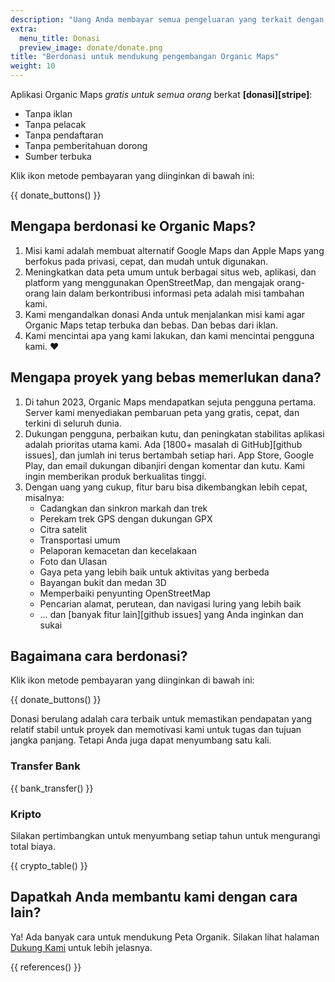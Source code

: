```yaml
---
description: "Uang Anda membayar semua pengeluaran yang terkait dengan proyek dan memotivasi kami untuk meningkatkan Organic Maps."
extra:
  menu_title: Donasi
  preview_image: donate/donate.png
title: "Berdonasi untuk mendukung pengembangan Organic Maps"
weight: 10
---
```


Aplikasi Organic Maps _gratis untuk semua orang_ berkat
**[donasi][stripe]**:

- Tanpa iklan
- Tanpa pelacak
- Tanpa pendaftaran
- Tanpa pemberitahuan dorong
- Sumber terbuka

Klik ikon metode pembayaran yang diinginkan di bawah ini:

{{ donate_buttons() }}

## Mengapa berdonasi ke Organic Maps?

1. Misi kami adalah membuat alternatif Google Maps dan Apple Maps yang
   berfokus pada privasi, cepat, dan mudah untuk digunakan.
2. Meningkatkan data peta umum untuk berbagai situs web, aplikasi, dan
   platform yang menggunakan OpenStreetMap, dan mengajak orang-orang lain
   dalam berkontribusi informasi peta adalah misi tambahan kami.
3. Kami mengandalkan donasi Anda untuk menjalankan misi kami agar Organic
   Maps tetap terbuka dan bebas. Dan bebas dari iklan.
4. Kami mencintai apa yang kami lakukan, dan kami mencintai pengguna
   kami. ❤️

## Mengapa proyek yang bebas memerlukan dana?

1. Di tahun 2023, Organic Maps mendapatkan sejuta pengguna pertama. Server
   kami menyediakan pembaruan peta yang gratis, cepat, dan terkini di
   seluruh dunia.
2. Dukungan pengguna, perbaikan kutu, dan peningkatan stabilitas aplikasi
   adalah prioritas utama kami. Ada [1800+ masalah di GitHub][github issues], dan jumlah ini terus bertambah setiap hari. App Store, Google
   Play, dan email dukungan dibanjiri dengan komentar dan kutu. Kami ingin
   memberikan produk berkualitas tinggi.
3. Dengan uang yang cukup, fitur baru bisa dikembangkan lebih cepat,
   misalnya:
   - Cadangkan dan sinkron markah dan trek
   - Perekam trek GPS dengan dukungan GPX
   - Citra satelit
   - Transportasi umum
   - Pelaporan kemacetan dan kecelakaan
   - Foto dan Ulasan
   - Gaya peta yang lebih baik untuk aktivitas yang berbeda
   - Bayangan bukit dan medan 3D
   - Memperbaiki penyunting OpenStreetMap
   - Pencarian alamat, perutean, dan navigasi luring yang lebih baik
   - … dan [banyak fitur lain][github issues] yang Anda inginkan dan sukai

## Bagaimana cara berdonasi?

Klik ikon metode pembayaran yang diinginkan di bawah ini:

{{ donate_buttons() }}

Donasi berulang adalah cara terbaik untuk memastikan pendapatan yang relatif
stabil untuk proyek dan memotivasi kami untuk tugas dan tujuan jangka
panjang. Tetapi Anda juga dapat menyumbang satu kali.

### Transfer Bank

{{ bank_transfer() }}

### Kripto

Silakan pertimbangkan untuk menyumbang setiap tahun untuk mengurangi total
biaya.

{{ crypto_table() }}

## Dapatkah Anda membantu kami dengan cara lain?

Ya! Ada banyak cara untuk mendukung Peta Organik. Silakan lihat halaman
[Dukung Kami](@/contribute/index.id.md) untuk lebih jelasnya.

{{ references() }}
